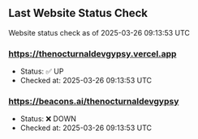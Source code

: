 ## Last Website Status Check

<!-- GitHub Action will update the section below -->
Website status check as of 2025-03-26 09:13:53 UTC

### https://thenocturnaldevgypsy.vercel.app
- Status: ✅ UP
- Checked at: 2025-03-26 09:13:53 UTC

### https://beacons.ai/thenocturnaldevgypsy
- Status: ❌ DOWN
- Checked at: 2025-03-26 09:13:53 UTC


<!-- End of GitHub Action update section -->
